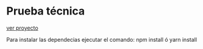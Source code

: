 # Prueba técnica
[ver proyecto](https://prueba-itglobers.netlify.app/)

Para instalar las dependecias ejecutar el comando: npm install ó yarn install